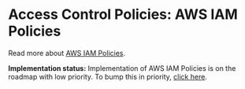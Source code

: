 # Access Control Policies: AWS IAM Policies

Read more about [AWS IAM Policies](https://docs.aws.amazon.com/IAM/latest/UserGuide/access_policies.html).

**Implementation status:** Implementation of AWS IAM Policies is on the roadmap with low priority. To bump this
in priority, [click here](https://github.com/ory/keto/issues/59).
